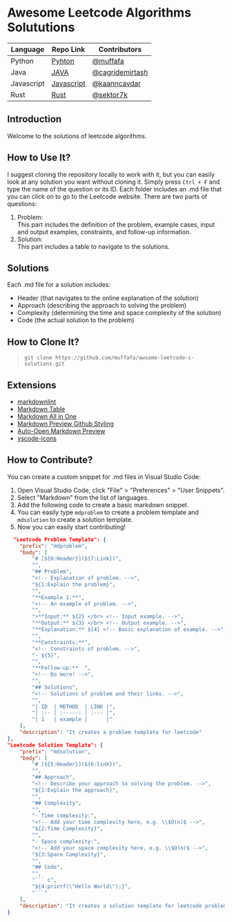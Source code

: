 # Awesome Leetcode Algorithms Solututions

| Language   | Repo Link                          | Contributors                                         |
| ---------- | ---------------------------------- | ---------------------------------------------------- |
| Python     | [Pyhton](Python/README.md)         | [@muffafa](https://github.com/muffafa)               |
| Java       | [JAVA](Java/README.md)             | [@cagridemirtash](https://github.com/cagridemirtash) |
| Javascript | [Javascript](Javascript/README.md) | [@kaanncavdar](https://github.com/kaanncavdar)       |
| Rust       | [Rust](Rust/README.md)             | [@sektor7k](https://github.com/sektor7k)              |

## Introduction

Welcome to the solutions of leetcode algorithms.

## How to Use It?

I suggest cloning the repository locally to work with it, but you can easily look at any solution you want without cloning it. Simply press `Ctrl + F` and type the name of the question or its ID. Each folder includes an .md file that you can click on to go to the Leetcode website. There are two parts of questions:

1. Problem: </br> This part includes the definition of the problem, example cases, input and output examples, constraints, and follow-up information.
2. Solution: </br> This part includes a table to navigate to the solutions.

## Solutions

Each .md file for a solution includes:

- Header (that navigates to the online explanation of the solution)
- Approach (describing the approach to solving the problem)
- Complexity (determining the time and space complexity of the solution)
- Code (the actual solution to the problem)

## How to Clone It?

> `git clone https://github.com/muffafa/awsome-leetcode-c-solutions.git`

## Extensions

- [markdownlint](https://marketplace.visualstudio.com/items?itemName=DavidAnson.vscode-markdownlint)
- [Markdown Table](https://marketplace.visualstudio.com/items?itemName=TakumiI.markdowntable)
- [Markdown All in One](https://marketplace.visualstudio.com/items?itemName=yzhang.markdown-all-in-one)
- [Markdown Preview Github Styling](https://marketplace.visualstudio.com/items?itemName=bierner.markdown-preview-github-styles)
- [Auto-Open Markdown Preview](https://marketplace.visualstudio.com/items?itemName=hnw.vscode-auto-open-markdown-preview)
- [vscode-icons](https://marketplace.visualstudio.com/items?itemName=vscode-icons-team.vscode-icons)

## How to Contribute?

You can create a custom snippet for .md files in Visual Studio Code:

1. Open Visual Studio Code, click "File" > "Preferences" > "User Snippets".
2. Select "Markdown" from the list of languages.
3. Add the following code to create a basic markdown snippet.
4. You can easily type `mdproblem` to create a problem template and `mdsolution` to create a solution template.
5. Now you can easily start contributing!

``` json
  "Leetcode Problem Template": {
    "prefix": "mdproblem",
    "body": [
        "# [${6:Header}](${7:Link})",
        "",
        "## Problem",
        "<!-- Explanation of problem. -->",
        "${1:Explain the problem}",
        "",
        "**Example 1:**",
        "<!-- An example of problem. -->",
        "",
        ">**Input:** ${2} </br> <!-- Input example. -->",
        "**Output:** ${3} </br> <!-- Output example. -->",
        "**Explanation:** ${4} <!-- Basic explanation of example. -->",
        "",
        "**Constraints:**",
        "<!-- Constraints of problem. -->",
        "- ${5}",
        "",
        "**Follow-up:**  ",
        "<!-- Do more! -->",
        "",
        "## Solutions",
        "<!-- Solutions of problem and their links. -->",
        "",
        "| ID  | METHOD  | LINK |",
        "| :-- | :-----: | :--- |",
        "| 1   | example |      |"
    ],
    "description": "It creates a problem template for leetcode"
},
"Leetcode Solution Template": {
    "prefix": "mdsolution",
    "body": [
        "# [${5:Header}](${6:link})",
        "",
        "## Approach",
        "<!-- Describe your approach to solving the problem. -->",
        "${1:Explain the approach}",
        "",
        "## Complexity",
        "",
        "- Time complexity:",
        "<!-- Add your time complexity here, e.g. \\$O(n)$ -->",
        "${2:Time Complexity}",
        "",
        "- Space complexity:",
        "<!-- Add your space complexity here, e.g. \\$O(n)$ -->",
        "${3:Space Complexity}",
        "",
        "## Code",
        "",
        "``` c",
        "${4:printf(\"Hello World\");}",
        "```"
    ],
    "description": "It creates a solution template for leetcode problem"
}
```
